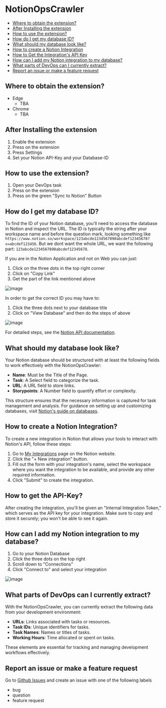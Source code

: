 # NotionOpsCrawler

- [Where to obtain the extension?](#where-to-obtain-the-extension)
- [After Installing the extension](#after-installing-the-extension)
- [How to use the extension?](#how-to-use-the-extension)
- [How do I get my database ID?](#how-do-i-get-my-database-id)
- [What should my database look like?](#what-should-my-database-look-like)
- [How to create a Notion Integration](#how-to-create-a-notion-integration)
- [How to Get the Integration's API Key](#how-to-get-the-api-key)
- [How can I add my Notion integration to my database?](#how-can-i-add-my-notion-integration-to-my-database)
- [What parts of DevOps can I currently extract?](#what-parts-of-devops-can-i-currently-extract)
- [Report an issue or make a feature request](#report-an-issue-or-make-a-feature-request)

## Where to obtain the extension?

- Edge
  - TBA
- Chrome
  - TBA

## After Installing the extension

1. Enable the extension
2. Press on the extension
3. Press Settings
4. Set your Notion API-Key and your Database-ID

## How to use the extension?

1. Open your DevOps task
2. Press on the extension
3. Press on the green "Sync to Notion" Button

## How do I get my database ID?

To find the ID of your Notion database, you'll need to access the database in Notion and inspect the URL. The ID is typically the string after your workspace name and before the question mark, looking something like `https://www.notion.so/workspace/123abcde1234567890abcdef12345678?v=abcdef123456`. But we dont want the whole URL, we want the following part: `123abcde1234567890abcdef12345678`. 

If you are in the Notion Application and not on Web you can just:
1. Click on the three dots in the top right corner
2. Click on "Copy Link"
3. Get the part of the link mentioned above

![image](https://github.com/ldehner/NotionOpsCrawler/assets/28535268/7b800852-c1d9-42fa-9771-f5fcd16eadf4)


In order to get the correct ID you may have to:
1. Click the three dots next to your database title
2. Click on "View Database" and then do the steps of above

![image](https://github.com/ldehner/NotionOpsCrawler/assets/28535268/d202becf-e33f-4b64-ae14-521bdfcaf15c)


For detailed steps, see the [Notion API documentation](https://developers.notion.com/reference/retrieve-a-database).

## What should my database look like?

Your Notion database should be structured with at least the following fields to work effectively with the NotionOpsCrawler:

- **Name**: Must be the Title of the Page.
- **Task**: A Select field to categorize the task.
- **URL**: A URL field to store links.
- **Storypoints**: A Number field to quantify effort or complexity.

This structure ensures that the necessary information is captured for task management and analysis. For guidance on setting up and customizing databases, visit [Notion's guide on databases](https://www.notion.so/help/guides/creating-a-database).

## How to create a Notion Integration?

To create a new integration in Notion that allows your tools to interact with Notion's API, follow these steps:

1. Go to [My Integrations](https://www.notion.so/my-integrations) page on the Notion website.
2. Click the "+ New integration" button.
3. Fill out the form with your integration's name, select the workspace where you want the integration to be available, and provide any other required information.
4. Click "Submit" to create the integration. 

## How to get the API-Key?
After creating the integration, you'll be given an "Internal Integration Token," which serves as the API key for your integration. Make sure to copy and store it securely; you won't be able to see it again.

## How can I add my Notion integration to my database?

1. Go to your Notion Database
2. Click the three dots on the top right
3. Scroll down to "Connections"
4. Click "Connect to" and select your integration

![image](https://github.com/ldehner/NotionOpsCrawler/assets/28535268/21403fdf-5998-4b05-9c78-ec4bacd7f37b)


## What parts of DevOps can I currently extract?

With the NotionOpsCrawler, you can currently extract the following data from your development environment:

- **URLs**: Links associated with tasks or resources.
- **Task IDs**: Unique identifiers for tasks.
- **Task Names**: Names or titles of tasks.
- **Working Hours**: Time allocated or spent on tasks.

These elements are essential for tracking and managing development workflows effectively.

## Report an issue or make a feature request

Go to [Github Issues](https://github.com/ldehner/NotionOpsCrawler/issues/new) and create an issue with one of the following labels
- bug
- question
- feature request
